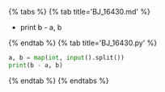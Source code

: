 {% tabs %}
{% tab title='BJ_16430.md' %}

* print b - a, b

{% endtab %}
{% tab title='BJ_16430.py' %}

```py
a, b = map(int, input().split())
print(b - a, b)
```

{% endtab %}
{% endtabs %}